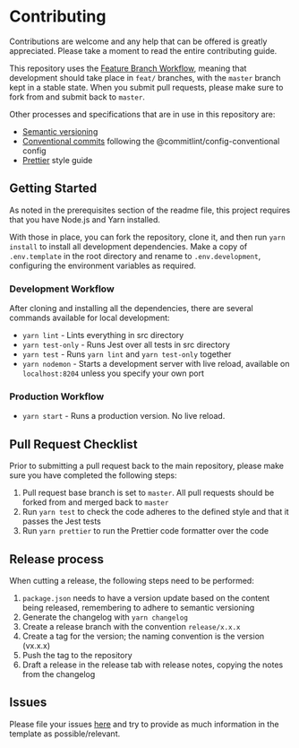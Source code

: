 # Contributing

Contributions are welcome and any help that can be offered is greatly appreciated.
Please take a moment to read the entire contributing guide.

This repository uses the [Feature Branch Workflow](https://www.atlassian.com/git/tutorials/comparing-workflows/feature-branch-workflow),
meaning that development should take place in `feat/` branches, with the `master` branch kept in a stable state.
When you submit pull requests, please make sure to fork from and submit back to `master`.

Other processes and specifications that are in use in this repository are:

-   [Semantic versioning](https://semver.org/)
-   [Conventional commits](https://www.conventionalcommits.org/en/v1.0.0/) following the @commitlint/config-conventional config
-   [Prettier](https://prettier.io/) style guide

## Getting Started

As noted in the prerequisites section of the readme file, this project requires that you have Node.js and Yarn installed.

With those in place, you can fork the repository, clone it, and then run `yarn install` to install all development dependencies.
Make a copy of `.env.template` in the root directory and rename to `.env.development`, configuring the environment variables as required.

### Development Workflow

After cloning and installing all the dependencies, there are several commands available for local development:

-   `yarn lint` - Lints everything in src directory
-   `yarn test-only` - Runs Jest over all tests in src directory
-   `yarn test` - Runs `yarn lint` and `yarn test-only` together
-   `yarn nodemon` - Starts a development server with live reload, available on `localhost:8204` unless you specify your own port

### Production Workflow

-   `yarn start` - Runs a production version. No live reload.

## Pull Request Checklist

Prior to submitting a pull request back to the main repository, please make sure you have completed the following steps:

1. Pull request base branch is set to `master`. All pull requests should be forked from and merged back to `master`
2. Run `yarn test` to check the code adheres to the defined style and that it passes the Jest tests
3. Run `yarn prettier` to run the Prettier code formatter over the code

## Release process

When cutting a release, the following steps need to be performed:

1. `package.json` needs to have a version update based on the content being released, remembering to adhere to semantic versioning
2. Generate the changelog with `yarn changelog`
3. Create a release branch with the convention `release/x.x.x`
4. Create a tag for the version; the naming convention is the version (vx.x.x)
5. Push the tag to the repository
6. Draft a release in the release tab with release notes, copying the notes from the changelog

## Issues

Please file your issues [here](https://github.com/Somerset-SIDeR-Programme/ydh-sider-obfuscation-service/issues) and try to provide as much information in the template as possible/relevant.
